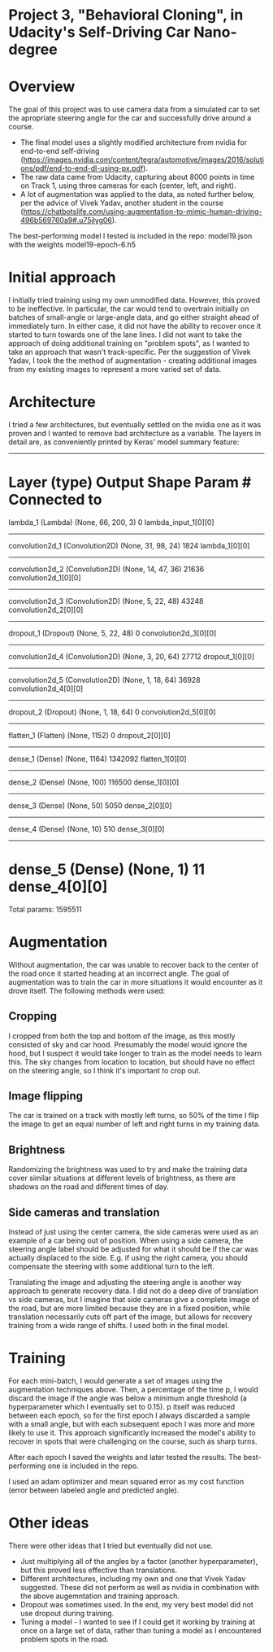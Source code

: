 # Project 3, "Behavioral Cloning", in Udacity's Self-Driving Car Nano-degree

# Overview
The goal of this project was to use camera data from a simulated car to set the apropriate steering angle for the car and successfully drive around a course.
- The final model uses a slightly modified architecture from nvidia for end-to-end self-driving (https://images.nvidia.com/content/tegra/automotive/images/2016/solutions/pdf/end-to-end-dl-using-px.pdf).
- The raw data came from Udacity, capturing about 8000 points in time on Track 1, using three cameras for each (center, left, and right).
- A lot of augmentation was applied to the data, as noted further below, per the advice of Vivek Yadav, another student in the course (https://chatbotslife.com/using-augmentation-to-mimic-human-driving-496b569760a9#.u75jlyg06).

The best-performing model I tested is included in the repo: model19.json with the weights model19-epoch-6.h5

# Initial approach
I initially tried training using my own unmodified data. However, this proved to be ineffective. In particular, the car would tend to overtrain initially on batches of small-angle or large-angle data, and go either straight ahead of immediately turn. In either case, it did not have the ability to recover once it started to turn towards one of the lane lines. I did not want to take the approach of doing additional training on "problem spots", as I wanted to take an approach that wasn't track-specific. Per the suggestion of Vivek Yadav, I took the the method of augmentation - creating additional images from my existing images to represent a more varied set of data.

# Architecture
I tried a few architectures, but eventually settled on the nvidia one as it was proven and I wanted to remove bad architecture as a variable. The layers in detail are, as conveniently printed by Keras' model summary feature:
____________________________________________________________________________________________________
Layer (type)                     Output Shape          Param #     Connected to                     
====================================================================================================
lambda_1 (Lambda)                (None, 66, 200, 3)    0           lambda_input_1[0][0]             
____________________________________________________________________________________________________
convolution2d_1 (Convolution2D)  (None, 31, 98, 24)    1824        lambda_1[0][0]                   
____________________________________________________________________________________________________
convolution2d_2 (Convolution2D)  (None, 14, 47, 36)    21636       convolution2d_1[0][0]            
____________________________________________________________________________________________________
convolution2d_3 (Convolution2D)  (None, 5, 22, 48)     43248       convolution2d_2[0][0]            
____________________________________________________________________________________________________
dropout_1 (Dropout)              (None, 5, 22, 48)     0           convolution2d_3[0][0]            
____________________________________________________________________________________________________
convolution2d_4 (Convolution2D)  (None, 3, 20, 64)     27712       dropout_1[0][0]                  
____________________________________________________________________________________________________
convolution2d_5 (Convolution2D)  (None, 1, 18, 64)     36928       convolution2d_4[0][0]            
____________________________________________________________________________________________________
dropout_2 (Dropout)              (None, 1, 18, 64)     0           convolution2d_5[0][0]            
____________________________________________________________________________________________________
flatten_1 (Flatten)              (None, 1152)          0           dropout_2[0][0]                  
____________________________________________________________________________________________________
dense_1 (Dense)                  (None, 1164)          1342092     flatten_1[0][0]                  
____________________________________________________________________________________________________
dense_2 (Dense)                  (None, 100)           116500      dense_1[0][0]                    
____________________________________________________________________________________________________
dense_3 (Dense)                  (None, 50)            5050        dense_2[0][0]                    
____________________________________________________________________________________________________
dense_4 (Dense)                  (None, 10)            510         dense_3[0][0]                    
____________________________________________________________________________________________________
dense_5 (Dense)                  (None, 1)             11          dense_4[0][0]                    
====================================================================================================
Total params: 1595511

# Augmentation
Without augmentation, the car was unable to recover back to the center of the road once it started heading at an incorrect angle. The goal of augmentation was to train the car in more situations it would encounter as it drove itself. The following methods were used:

## Cropping
I cropped from both the top and bottom of the image, as this mostly consisted of sky and car hood. Presumably the model would ignore the hood, but I suspect it would take longer to train as the model needs to learn this. The sky changes from location to location, but should have no effect on the steering angle, so I think it's important to crop out.

## Image flipping
The car is trained on a track with mostly left turns, so 50% of the time I flip the image to get an equal number of left and right turns in my training data.

## Brightness
Randomizing the brightness was used to try and make the training data cover similar situations at different levels of brightness, as there are shadows on the road and different times of day.

## Side cameras and translation
Instead of just using the center camera, the side cameras were used as an example of a car being out of position. When using a side camera, the steering angle label should be adjusted for what it should be if the car was actually displaced to the side. E.g. if using the right camera, you should compensate the steering with some additional turn to the left.

Translating the image and adjusting the steering angle is another way approach to generate recovery data. I did not do a deep dive of translation vs side cameras, but I imagine that side cameras give a complete image of the road, but are more limited because they are in a fixed position, while translation necessarily cuts off part of the image, but allows for recovery training from a wide range of shifts. I used both in the final model.

# Training
For each mini-batch, I would generate a set of images using the augmentation techniques above. Then, a percentage of the time p, I would discard the image if the angle was below a minimum angle threshold (a hyperparameter which I eventually set to 0.15). p itself was reduced between each epoch, so for the first epoch I always discarded a sample with a small angle, but with each subsequent epoch I was more and more likely to use it. This approach significantly increased the model's ability to recover in spots that were challenging on the course, such as sharp turns.

After each epoch I saved the weights and later tested the results. The best-performing one is included in the repo.

I used an adam optimizer and mean squared error as my cost function (error between labeled angle and predicted angle).

# Other ideas
There were other ideas that I tried but eventually did not use.
- Just multiplying all of the angles by a factor (another hyperparameter), but this proved less effective than translations.
- Different architectures, including my own and one that Vivek Yadav suggested. These did not perform as well as nvidia in combination with the above augemntation and training approach.
- Dropout was sometimes used. In the end, my very best model did not use dropout during training.
- Tuning a model - I wanted to see if I could get it working by training at once on a large set of data, rather than tuning a model as I encountered problem spots in the road.
